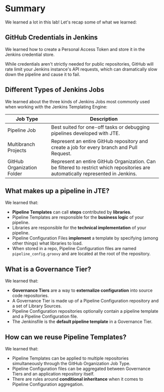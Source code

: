 # Summary

We learned a lot in this lab! Let's recap some of what we learned:

## GitHub Credentials in Jenkins

We learned how to create a Personal Access Token and store it in the Jenkins credential store.

While credentials aren't strictly needed for public repositories, GitHub will rate limit your Jenkins instance's API requests, which can dramatically slow down the pipeline and cause it to fail.

## Different Types of Jenkins Jobs

We learned about the three kinds of Jenkins Jobs most commonly used when working with the Jenkins Templating Engine:

| Job Type | Description |
| -------- | ------------|
| Pipeline Job | Best suited for one-off tasks or debugging pipelines developed with JTE. |
| Multibranch Projects | Represent an entire GitHub repository and create a job for every branch and Pull Request. |
| GitHub Organization Folder | Represent an entire GitHub Organization. Can be filtered to restrict which repositories are automatically represented in Jenkins. |

## What makes up a pipeline in JTE?

We learned that:

* **Pipeline Templates** can call **steps** contributed by **libraries**.
* Pipeline Templates are responsible for the **business logic** of your pipeline.
* Libraries are responsible for the **technical implementation** of your pipeline.
* Pipeline Configuration Files **implement** a template by specifying (among other things) what libraries to load.
* When stored in a repo, Pipeline Configuration files are named ``pipeline_config.groovy`` and are located at the root of the repository.

## What is a Governance Tier?

We learned that:

* **Governance Tiers** are a way to **externalize configuration** into source code repositories.
* A Governance Tier is made up of a Pipeline Configuration repository and a set of Library Sources.
* Pipeline Configuration repositories optionally contain a pipeline template and a Pipeline Configuration file.
* The Jenkinsfile is the **default pipeline template** in a Governance Tier.

## How can we reuse Pipeline Templates?

We learned that:

* Pipeline Templates can be applied to multiple repositories simultaneously through the GitHub Organization Job Type.
* Pipeline Configuration files can be aggregated between Governance Tiers and an application repository itself.
* There are rules around **conditional inheritance** when it comes to Pipeline Configuration aggregation.

